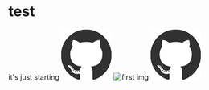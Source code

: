 # test
it's just starting
![first img](https://github.com/realgeoffrey/realgeoffrey.github.io/raw/master/readmeImg/github-mark.png)
![first img](https://raw.github.com/realgeoffrey/realgeoffrey.github.io/master/readmeImg/github-mark.png)
![first img](./readmeImg/github-mark.png)
